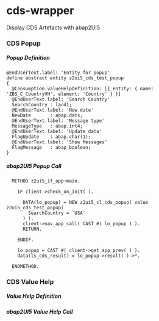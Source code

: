 # cds-wrapper

Display CDS Artefacts with abap2UI5

### CDS Popup

##### Popup Definition 
```cds
@EndUserText.label: 'Entity for popup'
define abstract entity z2ui5_cds_test_popup
{
  @Consumption.valueHelpDefinition: [{ entity: { name: 'ZBS_C_CountryVH', element: 'Country' } }]
  @EndUserText.label: 'Search Country'
  SearchCountry : land1;
  @EndUserText.label: 'New date'
  NewDate       : abap.dats;
  @EndUserText.label: 'Message type'
  MessageType   : abap.int4;
  @EndUserText.label: 'Update data'
  FlagUpdate    : abap.char(1);
  @EndUserText.label: 'Show Messages'
  FlagMessage   : abap_boolean;
}
```

##### abap2UI5 Popup Call
```abap
  METHOD z2ui5_if_app~main.

    IF client->check_on_init( ).

      DATA(lo_popup) = NEW z2ui5_cl_cds_popup( value z2ui5_cds_test_popup(
        SearchCountry = `USA`
      ) ).
      client->nav_app_call( CAST #( lo_popup ) ).
      RETURN.

    ENDIF.

    lo_popup = CAST #( client->get_app_prev( ) ).
    data(ls_cds_result) = lo_popup->result( )->*.

  ENDMETHOD.
```

### CDS Value Help

##### Value Help Definition 

##### abap2UI5 Value Help Call
